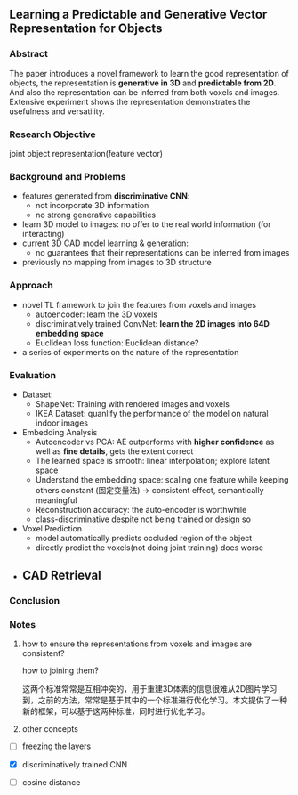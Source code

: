 ## Learning a Predictable and Generative Vector Representation for Objects

### Abstract

The paper introduces a novel framework to learn the good representation of objects, the representation is **generative in 3D** and **predictable from 2D**. And also the representation can be inferred from both voxels and images. Extensive experiment shows the representation demonstrates the usefulness and versatility.

### Research Objective

joint object representation(feature vector)

### Background and Problems

* features generated from **discriminative CNN**: 
  * not incorporate 3D information
  * no strong generative capabilities
* learn 3D model to images: no offer to the real world information (for interacting)
* current 3D CAD model learning & generation:
  * no guarantees that their representations can be inferred from images
* previously no mapping from images to 3D structure

### Approach

* novel TL framework to join the features from voxels and images
  * autoencoder: learn the 3D voxels
  * discriminatively trained ConvNet: **learn the 2D images into 64D embedding space**
  * Euclidean loss function: Euclidean distance?
* a series of experiments on the nature of the representation

### Evaluation

- Dataset:
  - ShapeNet: Training  with rendered images and voxels
  - IKEA Dataset: quanlify the performance of the model on natural indoor images
- Embedding Analysis
  - Autoencoder vs PCA: AE outperforms with **higher confidence** as well as **fine details**, gets the extent correct
  - The learned space is smooth: linear interpolation; explore latent space
  - Understand the embedding space: scaling one feature while keeping others constant (固定变量法) -> consistent effect, semantically meaningful
  - Reconstruction accuracy: the auto-encoder is worthwhile
  - class-discriminative despite not being trained or design so
- Voxel Prediction
  - model automatically predicts occluded region of the object
  - directly predict the voxels(not doing joint training) does worse
- CAD Retrieval
  - 



### Conclusion



### Notes

1. how to ensure the representations from voxels and images are consistent?

   how to joining them?

   这两个标准常常是互相冲突的，用于重建3D体素的信息很难从2D图片学习到，之前的方法，常常是基于其中的一个标准进行优化学习。本文提供了一种新的框架，可以基于这两种标准，同时进行优化学习。

2. other concepts

- [ ] freezing the layers
- [x] discriminatively trained CNN
- [ ] cosine distance













